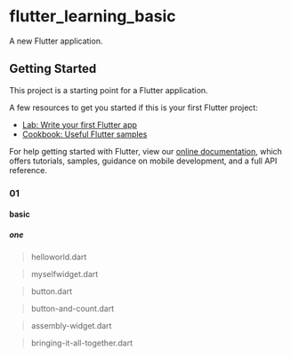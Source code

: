 # flutter_learning_basic

A new Flutter application.

## Getting Started

This project is a starting point for a Flutter application.

A few resources to get you started if this is your first Flutter project:

- [Lab: Write your first Flutter app](https://flutter.io/docs/get-started/codelab)
- [Cookbook: Useful Flutter samples](https://flutter.io/docs/cookbook)

For help getting started with Flutter, view our 
[online documentation](https://flutter.io/docs), which offers tutorials, 
samples, guidance on mobile development, and a full API reference.


### 01

#### basic

##### one

> helloworld.dart

> myselfwidget.dart

> button.dart

> button-and-count.dart

> assembly-widget.dart

> bringing-it-all-together.dart